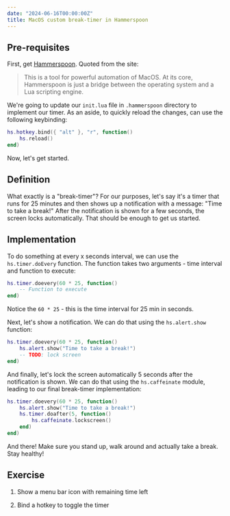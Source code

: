 ```yaml
---
date: "2024-06-16T00:00:00Z"
title: MacOS custom break-timer in Hammerspoon
---
```


## Pre-requisites

First, get [Hammerspoon](https://www.hammerspoon.org/). Quoted from the site:

> This is a tool for powerful automation of MacOS. At its core, Hammerspoon is just a bridge between the operating system and a Lua scripting engine.

We're going to update our `init.lua` file in `.hammerspoon` directory to implement our timer. As an aside, to quickly reload the changes, can use the following keybinding:

```lua
hs.hotkey.bind({ "alt" }, "r", function()
	hs.reload()
end)
```

Now, let's get started.

## Definition

What exactly is a "break-timer"? For our purposes, let's say it's a timer that runs for 25 minutes and then shows up a notification with a message: "Time to take a break!" After the notification is shown for a few seconds, the screen locks automatically. That should be enough to get us started.

## Implementation

To do something at every x seconds interval, we can use the `hs.timer.doEvery` function. The function takes two arguments - time interval and function to execute:

```lua
hs.timer.doevery(60 * 25, function()
    -- Function to execute
end)
```

Notice the `60 * 25` - this is the time interval for 25 min in seconds.

Next, let's show a notification. We can do that using the `hs.alert.show` function:

```lua
hs.timer.doevery(60 * 25, function()
    hs.alert.show("Time to take a break!")
    -- TODO: lock screen
end)
```

And finally, let's lock the screen automatically 5 seconds after the notification is shown. We can do that using the `hs.caffeinate` module, leading to our final break-timer implementation:

```lua
hs.timer.doevery(60 * 25, function()
	hs.alert.show("Time to take a break!")
	hs.timer.doafter(5, function()
		hs.caffeinate.lockscreen()
	end)
end)
```

And there! Make sure you stand up, walk around and actually take a break. Stay healthy!

## Exercise

1. Show a menu bar icon with remaining time left

2. Bind a hotkey to toggle the timer
